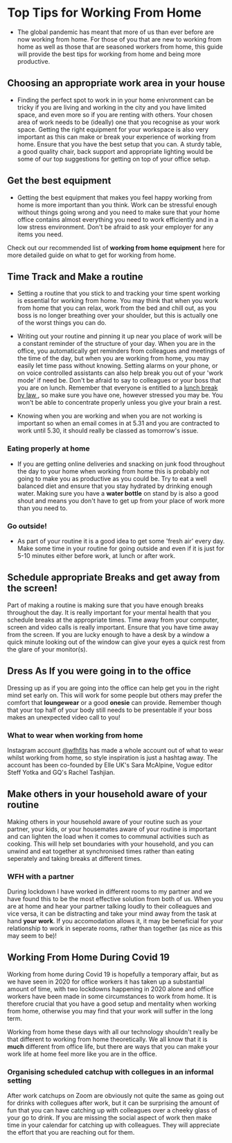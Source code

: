 # Top Tips for Working From Home

- The global pandemic has meant that more of us than ever before are now working from home.  For those of you that are new to working from home as well as those that are seasoned workers from home, this guide will provide the best tips for working from home and being more productive.

## Choosing an appropriate work area in your house

- Finding the perfect spot to work in in your home enivronment can be tricky if you are living and working in the city and you have limited space, and even more so if you are renting with others.   Your chosen area of work needs to be (ideally) one that you recognise as your work space.  Getting the right equipment for your workspace is also very important as this can make or break your experience of working from home.  Ensure that you have the best setup that you can.  A sturdy table, a good quality chair, back support and appropriate lighting would be some of our top suggestions for getting on top of your office setup.

## Get the best equipment

- Getting the best equipment that makes you feel happy working from home is more important than you think.  Work can be stressful enough without things going wrong and you need to make sure that your home office contains almost everything you need to work efficiently and in a low stress environment.  Don't be afraid to ask your employer for any items you need.

Check out our recommended list of **working from home equipment** here for more detailed guide on what to get for working from home.


## Time Track and Make a routine

- Setting a routine that you stick to and tracking your time spent working is essential for working from home.  You may think that when you work from home that you can relax, work from the bed and chill out, as you boss is no longer breathing over your shoulder, but this is actually one of the worst things you can do.

- Writing out your routine and pinning it up near you place of work will be a constant reminder of the structure of your day.  When you are in the office, you automatically get reminders from colleagues and meetings of the time of the day, but when you are working from home, you may easily let time pass without knowing.  Setting alarms on your phone, or on voice controlled assistants can also help break you out of your 'work mode' if need be.  Don't be afraid to say to colleagues or your boss that you are on lunch.  Remember that everyone is entitled to a [lunch break by law ](https://www.gov.uk/rest-breaks-work), so make sure you have one, however stressed you may be.  You won't be able to concentrate properly unless you give your brain a rest.

- Knowing when you are working and when you are not working is important so when an email comes in at 5.31 and you are contracted to work until 5.30, it should really be classed as tomorrow's issue.

### Eating properly at home

- If you are getting online deliveries and snacking on junk food throughout the day to your home when working from home this is probably not going to make you as productive as you could be.  Try to eat a well balanced diet and ensure that you stay hydrated by drinking enough water.  Making sure you have a **water bottle** on stand by is also a good shout and means you don't have to get up from your place of work more than you need to.

### Go outside!

- As part of your routine it is a good idea to get some 'fresh air' every day.  Make some time in your routine for going outside and even if it is just for 5-10 minutes either before work, at lunch or after work.

## Schedule appropriate Breaks and get away from the screen!

Part of making a routine is making sure that you have enough breaks throughout the day.  It is really important for your mental health that you schedule breaks at the appropriate times.  Time away from your computer, screen and video calls is really important.  Ensure that you have time away from the screen.  If you are lucky enough to have a desk by a window a quick minute looking out of the window can give your eyes a quick rest from the glare of your monitor(s).

## Dress As If you were going in to the office

Dressing up as if you are going into the office can help get you in the right mind set early on.  This will work for some people but others may prefer the comfort that **loungewear** or a good **onesie** can provide.  Remember though that your top half of your body
still needs to be presentable if your boss makes an unexpected video call to you!

### What to wear when working from home

Instagram account [@wfhfits](https://www.instagram.com/wfhfits/) has made a whole account out of what to wear whilst working from home, so style inspiration is just a hashtag away.  The account has been co-founded by Elle UK's Sara McAlpine, Vogue editor Steff Yotka and GQ's Rachel Tashjian.


## Make others in your household aware of your routine

Making others in your household aware of your routine such as your partner, your kids, or your housemates aware of your routine is important and can lighten the load when it comes to communal activities such as cooking.  This will help set boundaries with your household, and you can unwind and eat together at synchronised times rather than eating seperately and taking breaks at different times.


### WFH with a partner

During lockdown I have worked in different rooms to my partner and we have found this to be the most effective solution from both of us.  When you are at home and hear your partner talking loudly to their colleagues and vice versa, it can be distracting and take your mind away from the task at hand **your work**.  If you accomodation allows it, it may be beneficial for your relationship to work in seperate rooms, rather than together (as nice as this may seem to be)!

## Working From Home During Covid 19

Working from home during Covid 19 is hopefully a temporary affair, but as we have seen in 2020 for office workers it has taken up a substantial amount of time, with two lockdowns happening in 2020 alone and office workers have been made in some circumstances to work from home.  It is therefore crucial that you have a good setup and mentality when working from home, otherwise you may find that your work will suffer in the long term.  

Working from home these days with all our technology shouldn't really be that different to working from home theoretically.  We all know that it is **much** different from office life, but there are ways that you can make your work life at home feel more like you are in the office.  

### Organising scheduled catchup with collegues in an informal setting

After work catchups on Zoom are obviously not quite the same as going out for drinks with collegues after work, but it can be surprising the amount of fun that you can have catching up with colleagues over a cheeky glass of your go to drink.  If you are missing the social aspect of work then make time in your calendar for catching up with colleagues.  They will appreciate the effort that you are reaching out for them.
